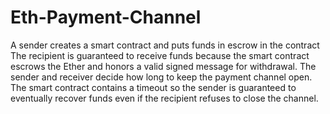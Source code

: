 # Eth-Payment-Channel
A sender creates a smart contract and puts funds in escrow in the contract
The recipient is guaranteed to receive funds because the smart contract escrows the Ether and honors a valid signed message for withdrawal.
The sender and receiver decide how long to keep the payment channel open. 
The smart contract contains a timeout so the sender is guaranteed to eventually recover funds even if the recipient refuses to close the channel.
